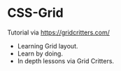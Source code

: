 # CSS-Grid

Tutorial via https://gridcritters.com/

- Learning Grid layout. 
- Learn by doing. 
- In depth lessons via Grid Critters. 